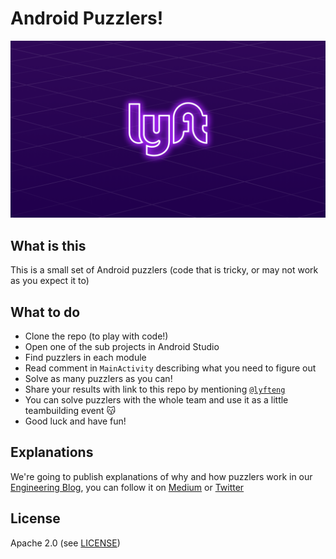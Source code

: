 # Android Puzzlers!

![Puzzler Logo](banner.png)

## What is this

This is a small set of Android puzzlers (code that is tricky, or may not work as you expect it to)

## What to do

- Clone the repo (to play with code!)
- Open one of the sub projects in Android Studio
- Find puzzlers in each module
- Read comment in `MainActivity` describing what you need to figure out
- Solve as many puzzlers as you can!
- Share your results with link to this repo by mentioning [`@lyfteng`](https://twitter.com/lyfteng)
- You can solve puzzlers with the whole team and use it as a little teambuilding event 😽
- Good luck and have fun!

## Explanations

We're going to publish explanations of why and how puzzlers work in our [Engineering Blog](https://eng.lyft.com/), you can follow it on [Medium](https://eng.lyft.com/) or [Twitter](https://twitter.com/lyfteng)

## License

Apache 2.0 (see [LICENSE](LICENSE))
